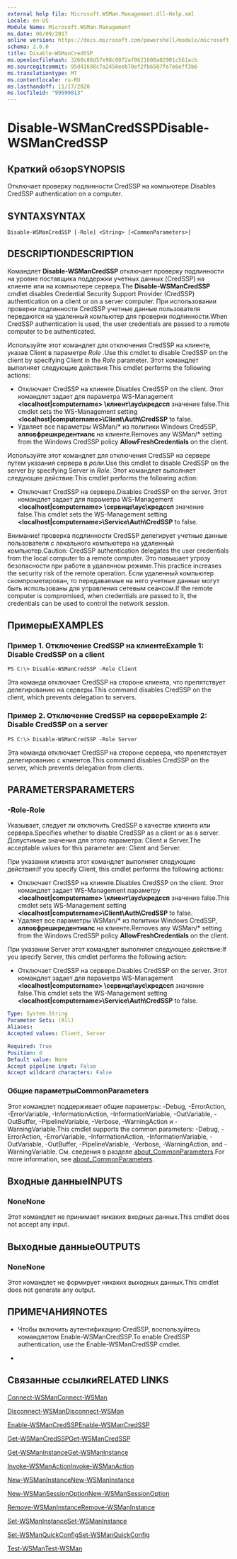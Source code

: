 ```yaml
---
external help file: Microsoft.WSMan.Management.dll-Help.xml
Locale: en-US
Module Name: Microsoft.WSMan.Management
ms.date: 06/09/2017
online version: https://docs.microsoft.com/powershell/module/microsoft.wsman.management/disable-wsmancredssp?view=powershell-7.2&WT.mc_id=ps-gethelp
schema: 2.0.0
title: Disable-WSManCredSSP
ms.openlocfilehash: 3260c88d57e98c0072af8621600a02901c561acb
ms.sourcegitcommit: 95d41698c7a2450eeb70ef2fb6507fe7e6eff3b6
ms.translationtype: MT
ms.contentlocale: ru-RU
ms.lasthandoff: 11/17/2020
ms.locfileid: "99599813"
---
```

# <span data-ttu-id="2a318-102">Disable-WSManCredSSP</span><span class="sxs-lookup"><span data-stu-id="2a318-102">Disable-WSManCredSSP</span></span>

## <span data-ttu-id="2a318-103">Краткий обзор</span><span class="sxs-lookup"><span data-stu-id="2a318-103">SYNOPSIS</span></span>
<span data-ttu-id="2a318-104">Отключает проверку подлинности CredSSP на компьютере.</span><span class="sxs-lookup"><span data-stu-id="2a318-104">Disables CredSSP authentication on a computer.</span></span>

## <span data-ttu-id="2a318-105">SYNTAX</span><span class="sxs-lookup"><span data-stu-id="2a318-105">SYNTAX</span></span>

```
Disable-WSManCredSSP [-Role] <String> [<CommonParameters>]
```

## <span data-ttu-id="2a318-106">DESCRIPTION</span><span class="sxs-lookup"><span data-stu-id="2a318-106">DESCRIPTION</span></span>
<span data-ttu-id="2a318-107">Командлет **Disable-WSManCredSSP** отключает проверку подлинности на уровне поставщика поддержки учетных данных (CredSSP) на клиенте или на компьютере сервера.</span><span class="sxs-lookup"><span data-stu-id="2a318-107">The **Disable-WSManCredSSP** cmdlet disables Credential Security Support Provider (CredSSP) authentication on a client or on a server computer.</span></span>
<span data-ttu-id="2a318-108">При использовании проверки подлинности CredSSP учетные данные пользователя передаются на удаленный компьютер для проверки подлинности.</span><span class="sxs-lookup"><span data-stu-id="2a318-108">When CredSSP authentication is used, the user credentials are passed to a remote computer to be authenticated.</span></span>

<span data-ttu-id="2a318-109">Используйте этот командлет для отключения CredSSP на клиенте, указав Client в параметре *Role* .</span><span class="sxs-lookup"><span data-stu-id="2a318-109">Use this cmdlet to disable CredSSP on the client by specifying Client in the *Role* parameter.</span></span>
<span data-ttu-id="2a318-110">Этот командлет выполняет следующие действия:</span><span class="sxs-lookup"><span data-stu-id="2a318-110">This cmdlet performs the following actions:</span></span>

- <span data-ttu-id="2a318-111">Отключает CredSSP на клиенте.</span><span class="sxs-lookup"><span data-stu-id="2a318-111">Disables CredSSP on the client.</span></span> <span data-ttu-id="2a318-112">Этот командлет задает для параметра WS-Management **\<localhost|computername\> \клиент\аус\кредссп** значение false.</span><span class="sxs-lookup"><span data-stu-id="2a318-112">This cmdlet sets the WS-Management setting **\<localhost|computername\>\Client\Auth\CredSSP** to false.</span></span>
- <span data-ttu-id="2a318-113">Удаляет все параметры WSMan/\* из политики Windows CredSSP, **алловфрешкредентиалс** на клиенте.</span><span class="sxs-lookup"><span data-stu-id="2a318-113">Removes any WSMan/\* setting from the Windows CredSSP policy **AllowFreshCredentials** on the client.</span></span>

<span data-ttu-id="2a318-114">Используйте этот командлет для отключения CredSSP на сервере путем указания сервера в *роли*.</span><span class="sxs-lookup"><span data-stu-id="2a318-114">Use this cmdlet to disable CredSSP on the server by specifying Server in *Role*.</span></span>
<span data-ttu-id="2a318-115">Этот командлет выполняет следующее действие:</span><span class="sxs-lookup"><span data-stu-id="2a318-115">This cmdlet performs the following action:</span></span>

- <span data-ttu-id="2a318-116">Отключает CredSSP на сервере.</span><span class="sxs-lookup"><span data-stu-id="2a318-116">Disables CredSSP on the server.</span></span> <span data-ttu-id="2a318-117">Этот командлет задает для параметра WS-Management **\<localhost|computername\> \сервице\аус\кредссп** значение false.</span><span class="sxs-lookup"><span data-stu-id="2a318-117">This cmdlet sets the WS-Management setting **\<localhost|computername\>\Service\Auth\CredSSP** to false.</span></span>

<span data-ttu-id="2a318-118">Внимание! проверка подлинности CredSSP делегирует учетные данные пользователя с локального компьютера на удаленный компьютер.</span><span class="sxs-lookup"><span data-stu-id="2a318-118">Caution: CredSSP authentication delegates the user credentials from the local computer to a remote computer.</span></span>
<span data-ttu-id="2a318-119">Это повышает угрозу безопасности при работе в удаленном режиме.</span><span class="sxs-lookup"><span data-stu-id="2a318-119">This practice increases the security risk of the remote operation.</span></span>
<span data-ttu-id="2a318-120">Если удаленный компьютер скомпрометирован, то передаваемые на него учетные данные могут быть использованы для управления сетевым сеансом.</span><span class="sxs-lookup"><span data-stu-id="2a318-120">If the remote computer is compromised, when credentials are passed to it, the credentials can be used to control the network session.</span></span>

## <span data-ttu-id="2a318-121">Примеры</span><span class="sxs-lookup"><span data-stu-id="2a318-121">EXAMPLES</span></span>

### <span data-ttu-id="2a318-122">Пример 1. Отключение CredSSP на клиенте</span><span class="sxs-lookup"><span data-stu-id="2a318-122">Example 1: Disable CredSSP on a client</span></span>

```
PS C:\> Disable-WSManCredSSP -Role Client
```

<span data-ttu-id="2a318-123">Эта команда отключает CredSSP на стороне клиента, что препятствует делегированию на серверы.</span><span class="sxs-lookup"><span data-stu-id="2a318-123">This command disables CredSSP on the client, which prevents delegation to servers.</span></span>

### <span data-ttu-id="2a318-124">Пример 2. Отключение CredSSP на сервере</span><span class="sxs-lookup"><span data-stu-id="2a318-124">Example 2: Disable CredSSP on a server</span></span>

```
PS C:\> Disable-WSManCredSSP -Role Server
```

<span data-ttu-id="2a318-125">Эта команда отключает CredSSP на стороне сервера, что препятствует делегированию с клиентов.</span><span class="sxs-lookup"><span data-stu-id="2a318-125">This command disables CredSSP on the server, which prevents delegation from clients.</span></span>

## <span data-ttu-id="2a318-126">PARAMETERS</span><span class="sxs-lookup"><span data-stu-id="2a318-126">PARAMETERS</span></span>

### <span data-ttu-id="2a318-127">-Role</span><span class="sxs-lookup"><span data-stu-id="2a318-127">-Role</span></span>
<span data-ttu-id="2a318-128">Указывает, следует ли отключить CredSSP в качестве клиента или сервера.</span><span class="sxs-lookup"><span data-stu-id="2a318-128">Specifies whether to disable CredSSP as a client or as a server.</span></span>
<span data-ttu-id="2a318-129">Допустимые значения для этого параметра: Client и Server.</span><span class="sxs-lookup"><span data-stu-id="2a318-129">The acceptable values for this parameter are: Client and Server.</span></span>

<span data-ttu-id="2a318-130">При указании клиента этот командлет выполняет следующие действия:</span><span class="sxs-lookup"><span data-stu-id="2a318-130">If you specify Client, this cmdlet performs the following actions:</span></span>

- <span data-ttu-id="2a318-131">Отключает CredSSP на клиенте.</span><span class="sxs-lookup"><span data-stu-id="2a318-131">Disables CredSSP on the client.</span></span> <span data-ttu-id="2a318-132">Этот командлет задает WS-Management параметру **\<localhost|computername\> \клиент\аус\кредссп** значение false.</span><span class="sxs-lookup"><span data-stu-id="2a318-132">This cmdlet sets WS-Management setting **\<localhost|computername\>\Client\Auth\CredSSP** to false.</span></span>
- <span data-ttu-id="2a318-133">Удаляет все параметры WSMan/\* из политики Windows CredSSP, **алловфрешкредентиалс** на клиенте.</span><span class="sxs-lookup"><span data-stu-id="2a318-133">Removes any WSMan/\* setting from the Windows CredSSP policy **AllowFreshCredentials** on the client.</span></span>

<span data-ttu-id="2a318-134">При указании Server этот командлет выполняет следующее действие:</span><span class="sxs-lookup"><span data-stu-id="2a318-134">If you specify Server, this cmdlet performs the following action:</span></span>

- <span data-ttu-id="2a318-135">Отключает CredSSP на сервере.</span><span class="sxs-lookup"><span data-stu-id="2a318-135">Disables CredSSP on the server.</span></span> <span data-ttu-id="2a318-136">Этот командлет задает для параметра WS-Management **\<localhost|computername\> \сервице\аус\кредссп** значение false.</span><span class="sxs-lookup"><span data-stu-id="2a318-136">This cmdlet sets the WS-Management setting **\<localhost|computername\>\Service\Auth\CredSSP** to false.</span></span>

```yaml
Type: System.String
Parameter Sets: (All)
Aliases:
Accepted values: Client, Server

Required: True
Position: 0
Default value: None
Accept pipeline input: False
Accept wildcard characters: False
```

### <span data-ttu-id="2a318-137">Общие параметры</span><span class="sxs-lookup"><span data-stu-id="2a318-137">CommonParameters</span></span>
<span data-ttu-id="2a318-138">Этот командлет поддерживает общие параметры: -Debug, -ErrorAction, -ErrorVariable, -InformationAction, -InformationVariable, -OutVariable, -OutBuffer, -PipelineVariable, -Verbose, -WarningAction и -WarningVariable.</span><span class="sxs-lookup"><span data-stu-id="2a318-138">This cmdlet supports the common parameters: -Debug, -ErrorAction, -ErrorVariable, -InformationAction, -InformationVariable, -OutVariable, -OutBuffer, -PipelineVariable, -Verbose, -WarningAction, and -WarningVariable.</span></span> <span data-ttu-id="2a318-139">См. сведения в разделе [about_CommonParameters](https://go.microsoft.com/fwlink/?LinkID=113216).</span><span class="sxs-lookup"><span data-stu-id="2a318-139">For more information, see [about_CommonParameters](https://go.microsoft.com/fwlink/?LinkID=113216).</span></span>

## <span data-ttu-id="2a318-140">Входные данные</span><span class="sxs-lookup"><span data-stu-id="2a318-140">INPUTS</span></span>

### <span data-ttu-id="2a318-141">None</span><span class="sxs-lookup"><span data-stu-id="2a318-141">None</span></span>
<span data-ttu-id="2a318-142">Этот командлет не принимает никаких входных данных.</span><span class="sxs-lookup"><span data-stu-id="2a318-142">This cmdlet does not accept any input.</span></span>

## <span data-ttu-id="2a318-143">Выходные данные</span><span class="sxs-lookup"><span data-stu-id="2a318-143">OUTPUTS</span></span>

### <span data-ttu-id="2a318-144">None</span><span class="sxs-lookup"><span data-stu-id="2a318-144">None</span></span>
<span data-ttu-id="2a318-145">Этот командлет не формирует никаких выходных данных.</span><span class="sxs-lookup"><span data-stu-id="2a318-145">This cmdlet does not generate any output.</span></span>

## <span data-ttu-id="2a318-146">ПРИМЕЧАНИЯ</span><span class="sxs-lookup"><span data-stu-id="2a318-146">NOTES</span></span>

* <span data-ttu-id="2a318-147">Чтобы включить аутентификацию CredSSP, воспользуйтесь командлетом Enable-WSManCredSSP.</span><span class="sxs-lookup"><span data-stu-id="2a318-147">To enable CredSSP authentication, use the Enable-WSManCredSSP cmdlet.</span></span>

*

## <span data-ttu-id="2a318-148">Связанные ссылки</span><span class="sxs-lookup"><span data-stu-id="2a318-148">RELATED LINKS</span></span>

[<span data-ttu-id="2a318-149">Connect-WSMan</span><span class="sxs-lookup"><span data-stu-id="2a318-149">Connect-WSMan</span></span>](Connect-WSMan.md)

[<span data-ttu-id="2a318-150">Disconnect-WSMan</span><span class="sxs-lookup"><span data-stu-id="2a318-150">Disconnect-WSMan</span></span>](Disconnect-WSMan.md)

[<span data-ttu-id="2a318-151">Enable-WSManCredSSP</span><span class="sxs-lookup"><span data-stu-id="2a318-151">Enable-WSManCredSSP</span></span>](Enable-WSManCredSSP.md)

[<span data-ttu-id="2a318-152">Get-WSManCredSSP</span><span class="sxs-lookup"><span data-stu-id="2a318-152">Get-WSManCredSSP</span></span>](Get-WSManCredSSP.md)

[<span data-ttu-id="2a318-153">Get-WSManInstance</span><span class="sxs-lookup"><span data-stu-id="2a318-153">Get-WSManInstance</span></span>](Get-WSManInstance.md)

[<span data-ttu-id="2a318-154">Invoke-WSManAction</span><span class="sxs-lookup"><span data-stu-id="2a318-154">Invoke-WSManAction</span></span>](Invoke-WSManAction.md)

[<span data-ttu-id="2a318-155">New-WSManInstance</span><span class="sxs-lookup"><span data-stu-id="2a318-155">New-WSManInstance</span></span>](New-WSManInstance.md)

[<span data-ttu-id="2a318-156">New-WSManSessionOption</span><span class="sxs-lookup"><span data-stu-id="2a318-156">New-WSManSessionOption</span></span>](New-WSManSessionOption.md)

[<span data-ttu-id="2a318-157">Remove-WSManInstance</span><span class="sxs-lookup"><span data-stu-id="2a318-157">Remove-WSManInstance</span></span>](Remove-WSManInstance.md)

[<span data-ttu-id="2a318-158">Set-WSManInstance</span><span class="sxs-lookup"><span data-stu-id="2a318-158">Set-WSManInstance</span></span>](Set-WSManInstance.md)

[<span data-ttu-id="2a318-159">Set-WSManQuickConfig</span><span class="sxs-lookup"><span data-stu-id="2a318-159">Set-WSManQuickConfig</span></span>](Set-WSManQuickConfig.md)

[<span data-ttu-id="2a318-160">Test-WSMan</span><span class="sxs-lookup"><span data-stu-id="2a318-160">Test-WSMan</span></span>](Test-WSMan.md)

